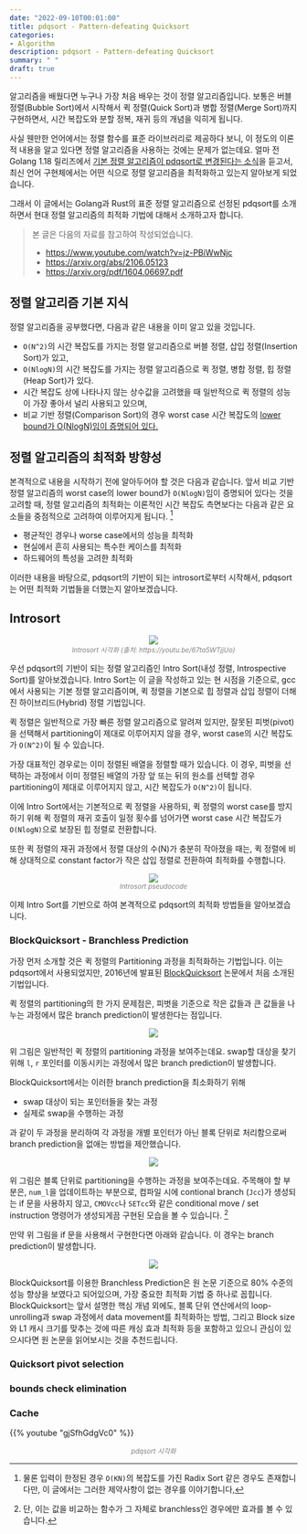```yaml
---
date: "2022-09-10T00:01:00"
title: pdqsort - Pattern-defeating Quicksort
categories:
- Algorithm
description: pdqsort - Pattern-defeating Quicksort
summary: " "
draft: true
---
```


알고리즘을 배웠다면 누구나 가장 처음 배우는 것이 정렬 알고리즘입니다.
보통은 버블 정렬(Bubble Sort)에서 시작해서 퀵 정렬(Quick Sort)과 병합 정렬(Merge Sort)까지 구현하면서,
시간 복잡도와 분할 정복, 재귀 등의 개념을 익히게 됩니다.

사실 웬만한 언어에서는 정렬 함수를 표준 라이브러리로 제공하다 보니,
이 정도의 이론적 내용을 알고 있다면 정렬 알고리즘을 사용하는 것에는 문제가 없는데요.
얼마 전 Golang 1.18 릴리즈에서 [기본 정렬 알고리즘이
pdqsort로 변경된다는 소식](https://github.com/golang/go/issues/50154)을 듣고서,
최신 언어 구현체에서는 어떤 식으로 정렬 알고리즘을 최적화하고 있는지 알아보게 되었습니다.

그래서 이 글에서는 Golang과 Rust의 표준 정렬 알고리즘으로 선정된 pdqsort를 소개하면서
현대 정렬 알고리즘의 최적화 기법에 대해서 소개하고자 합니다.

> 본 글은 다음의 자료를 참고하여 작성되었습니다.
> - https://www.youtube.com/watch?v=jz-PBiWwNjc
> - https://arxiv.org/abs/2106.05123
> - https://arxiv.org/pdf/1604.06697.pdf

## 정렬 알고리즘 기본 지식

정렬 알고리즘을 공부했다면, 다음과 같은 내용을 이미 알고 있을 것입니다.

- `O(N^2)`의 시간 복잡도를 가지는 정렬 알고리즘으로 버블 정렬, 삽입 정렬(Insertion Sort)가 있고,
- `O(NlogN)`의 시간 복잡도를 가지는 정렬 알고리즘으로 퀵 정렬, 병합 정렬, 힙 정렬(Heap Sort)가 있다.
- 시간 복잡도 상에 나타나지 않는 상수값을 고려했을 때 일반적으로 퀵 정렬의 성능이 가장 좋아서 널리 사용되고 있으며,
- 비교 기반 정렬(Comparison Sort)의 경우 worst case 시간 복잡도의 [lower bound가 O(NlogN)임이 증명되어 있다.](https://tildesites.bowdoin.edu/~ltoma/teaching/cs231/fall04/Lectures/sortLB.pdf)

## 정렬 알고리즘의 최적화 방향성

본격적으로 내용을 시작하기 전에 알아두어야 할 것은 다음과 같습니다.
앞서 비교 기반 정렬 알고리즘의 worst case의 lower bound가 `O(NlogN)`임이 증명되어 있다는 것을
고려할 때, 정렬 알고리즘의 최적화는 이론적인 시간 복잡도 측면보다는
다음과 같은 요소들을 중점적으로 고려하여 이루어지게 됩니다. [^radixsort]

- 평균적인 경우나 worse case에서의 성능을 최적화
- 현실에서 흔히 사용되는 특수한 케이스를 최적화
- 하드웨어의 특성을 고려한 최적화

이러한 내용을 바탕으로, pdqsort의 기반이 되는 introsort로부터 시작해서,
pdqsort는 어떤 최적화 기법들을 더했는지 알아보겠습니다.

[^radixsort]: 물론 입력이 한정된 경우 `O(KN)`의 복잡도를 가진 Radix Sort 같은 경우도 존재합니다만,
이 글에서는 그러한 제약사항이 없는 경우를 이야기합니다,

## Introsort

<div style="text-align: center;">
<image src="/assets/post_images/pdqsort/introsort.webp" />
<div>
    <span style="color:grey"><small><i>Introsort 시각화 (출처: https://youtu.be/67ta5WTjjUo)</i></small></span>
</div>
</div>

우선 pdqsort의 기반이 되는 정렬 알고리즘인 Intro Sort(내성 정렬, Introspective Sort)를 알아보겠습니다.
Intro Sort는 이 글을 작성하고 있는 현 시점을 기준으로,
gcc에서 사용되는 기본 정렬 알고리즘이며,
퀵 정렬을 기본으로 힙 정렬과 삽입 정렬이 더해진 하이브리드(Hybrid) 정렬 기법입니다.

퀵 정렬은 일반적으로 가장 빠른 정렬 알고리즘으로 알려져 있지만,
잘못된 피벗(pivot)을 선택해서 partitioning이 제대로 이루어지지 않을 경우,
worst case의 시간 복잡도가 `O(N^2)`이 될 수 있습니다.

가장 대표적인 경우로는 이미 정렬된 배열을 정렬할 때가 있습니다.
이 경우, 피벗을 선택하는 과정에서 이미 정렬된 배열의 가장 앞 또는 뒤의 원소를 선택할 경우
partitioning이 제대로 이루어지지 않고, 시간 복잡도가 `O(N^2)`이 됩니다.

이에 Intro Sort에서는 기본적으로 퀵 정렬을 사용하되,
퀵 정렬의 worst case를 방지하기 위해 퀵 정렬의 재귀 호출이 일정 횟수를 넘어가면
worst case 시간 복잡도가 `O(NlogN)`으로 보장된 힙 정렬로 전환합니다.

또한 퀵 정렬의 재귀 과정에서 정렬 대상의 수(N)가 충분히 작아졌을 때는,
퀵 정렬에 비해 상대적으로 constant factor가 작은 삽입 정렬로 전환하여 최적화를 수행합니다.

<div style="text-align: center;">
<image src="/assets/post_images/pdqsort/introsort-code.png" />
<div>
    <span style="color:grey"><small><i>Introsort pseudocode</i></small></span>
</div>
</div>

<!-- https://carbon.now.sh/?bg=rgba%28255%2C255%2C255%2C1%29&t=seti&wt=none&l=text%2Fx-c%2B%2Bsrc&width=680&ds=false&dsyoff=20px&dsblur=68px&wc=false&wa=true&pv=19px&ph=18px&ln=false&fl=1&fm=JetBrains+Mono&fs=14px&lh=133%25&si=false&es=2x&wm=false&code=void%2520introsort%28A%255B%255D%29%2520%257B%250A%2520%2520maxdepth%2520%253D%25202%2520*%2520log2%28length%28A%29%29%253B%250A%2520%2520introsort_inner%28A%252C%2520maxdepth%29%253B%250A%257D%250A%250Avoid%2520introsort_inner%28A%255B%255D%252C%2520depth%29%2520%257B%250A%2520%2520if%2520%28length%28A%29%2520%253C%252016%29%2520insertion_sort%28A%29%253B%250A%2520%2520else%2520if%2520%28depth%2520%253D%253D%25200%29%2520heapsort%28A%29%253B%250A%2520%2520else%2520%257B%250A%2520%2520%2520%2520p%2520%253D%2520partition%28A%29%253B%250A%2520%2520%2520%2520introsort_inner%28A%255B1%253Ap-1%255D%252C%2520depth-1%29%253B%250A%2520%2520%2520%2520introsort_inner%28A%255Bp%252B1%253Alength%28A%29%255D%252C%2520depth-1%29%253B%250A%2520%2520%257D%250A%257D -->

이제 Intro Sort를 기반으로 하여 본격적으로 pdqsort의 최적화 방법들을 알아보겠습니다.

### BlockQuicksort - Branchless Prediction

가장 먼저 소개할 것은 퀵 정렬의 Partitioning 과정을 최적화하는 기법입니다.
이는 pdqsort에서 사용되었지만, 2016년에 발표된
[BlockQuicksort](https://arxiv.org/pdf/2106.05123.pdf) 논문에서 처음 소개된 기법입니다.

퀵 정렬의 partitioning의 한 가지 문제점은,
피벗을 기준으로 작은 값들과 큰 값들을 나누는 과정에서
많은 branch prediction이 발생한다는 점입니다.

<div style="text-align: center;">
<image src="/assets/post_images/pdqsort/partition-normal.png" />
<!-- https://carbon.now.sh/?bg=rgba%28255%2C255%2C255%2C1%29&t=seti&wt=none&l=text%2Fx-c%2B%2Bsrc&width=680&ds=false&dsyoff=20px&dsblur=68px&wc=false&wa=true&pv=6px&ph=7px&ln=false&fl=1&fm=JetBrains+Mono&fs=14px&lh=133%25&si=false&es=2x&wm=false&code=void%2520partition%28A%255B%255D%252C%2520pivot%252C%2520l%252C%2520r%29%2520%257B%2520%2520%250A%2520%2520while%28l%2520%253C%2520r%29%2520%257B%250A%2520%2520%2520%2520while%2520%28A%255Bl%255D%2520%253C%2520pivot%29%2520l%252B%252B%253B%250A%2520%2520%2520%2520while%2520%28A%255Br%255D%2520%253E%2520pivot%29%2520r--%253B%250A%2520%2520%2520%2520if%2520%28l%2520%253C%2520r%29%2520%257B%250A%2520%2520%2520%2520%2520%2520swap%28A%255Bl%255D%252C%2520A%255Br%255D%29%253B%250A%2520%2520%2520%2520%2520%2520l%252B%252B%253B%2520r--%253B%250A%2520%2520%2520%2520%257D%250A%2520%2520%257D%250A%257D -->
</div>

위 그림은 일반적인 퀵 정렬의 partitioning 과정을 보여주는데요.
swap할 대상을 찾기 위해 `l`, `r` 포인터를 이동시키는 과정에서
많은 branch prediction이 발생합니다.

BlockQuicksort에서는 이러한 branch prediction을 최소화하기 위해

- swap 대상이 되는 포인터들을 찾는 과정
- 실제로 swap을 수행하는 과정

과 같이 두 과정을 분리하여 각 과정을 개별 포인터가 아닌 블록 단위로 처리함으로써
branch prediction을 없애는 방법을 제안했습니다.


<div style="text-align: center;">
<image src="/assets/post_images/pdqsort/partition-block.png" />
<!-- https://carbon.now.sh/?bg=rgba%28255%2C255%2C255%2C1%29&t=seti&wt=none&l=text%2Fx-c%2B%2Bsrc&width=680&ds=false&dsyoff=20px&dsblur=68px&wc=false&wa=true&pv=6px&ph=7px&ln=false&fl=1&fm=JetBrains+Mono&fs=14px&lh=133%25&si=false&es=2x&wm=false&code=num_l%2520%253D%25200%253B%250Afor%2520%28i%2520%253D%25200%253B%2520i%2520%253C%2520block_size%253B%2520i%252B%252B%29%2520%257B%250A%2520%2520offsets_l%255Bnum_l%255D%2520%253D%2520i%253B%250A%2520%2520num_l%2520%252B%253D%2520*%28l%2520%252B%2520i%29%2520%253E%253D%2520pivot%253B%250A%257D%250A%250A%252F%252F%2520do%2520same%2520for%2520offsets_r%250A%250Afor%2520%28int%2520i%2520%253D%25200%253B%2520i%2520%253C%2520min%28num_l%252C%2520num_r%29%253B%2520i%252B%252B%29%2520%257B%250A%2520%2520swap%28l%2520%252B%2520offsets_l%255Bi%255D%252C%2520r%2520-%2520offsets_r%255Bi%255D%29%253B%250A%257D -->
</div>

위 그림은 블록 단위로 partitioning을 수행하는 과정을 보여주는데요.
주목해야 할 부분은, `num_l`을 업데이트하는 부분으로,
컴파일 시에 contional branch (`Jcc`)가 생성되는 if 문을 사용하지 않고,
`CMOVcc`나 `SETcc`와 같은 conditional move / set instruction 명령어가 생성되게끔 구현된 모습을 볼 수 있습니다. [^comparision]

[^comparision]: 단, 이는 값을 비교하는 함수가 그 자체로 branchless인 경우에만 효과를 볼 수 있습니다.

만약 위 그림을 if 문을 사용해서 구현한다면 아래와 같습니다.
이 경우는 branch prediction이 발생합니다.

<div style="text-align: center;">
<image src="/assets/post_images/pdqsort/partition-block-if.png" />
<!-- https://carbon.now.sh/?bg=rgba%28255%2C255%2C255%2C1%29&t=seti&wt=none&l=text%2Fx-c%2B%2Bsrc&width=680&ds=false&dsyoff=20px&dsblur=68px&wc=false&wa=true&pv=6px&ph=7px&ln=false&fl=1&fm=JetBrains+Mono&fs=14px&lh=133%25&si=false&es=2x&wm=false&code=num_l%2520%253D%25200%253B%250Afor%2520%28i%2520%253D%25200%253B%2520i%2520%253C%2520block_size%253B%2520i%252B%252B%29%2520%257B%250A%2520%2520if%2520%28*%28l%2520%252B%2520i%29%2520%253E%253D%2520pivot%29%2520%257B%250A%2520%2520%2520%2520offsets_l%255Bnum_l%255D%2520%253D%2520i%253B%250A%2520%2520%2520%2520num_1%252B%252B%253B%250A%2520%2520%257D%250A%257D -->
</div>

BlockQuicksort를 이용한 Branchless Prediction은 원 논문 기준으로 80% 수준의 성능 향상을 보였다고 되어있으며,
가장 중요한 최적화 기법 중 하나로 꼽힙니다. BlockQuicksort는 앞서 설명한 핵심 개념 외에도,
블록 단위 연산에서의 loop-unrolling과 swap 과정에서 data movement를 최적화하는 방법,
그리고 Block size와 L1 캐시 크기를 맞추는 것에 따른 캐싱 효과 최적화 등을 포함하고 있으니
관심이 있으시다면 원 논문을 읽어보시는 것을 추천드립니다.

### Quicksort pivot selection



### bounds check elimination

### Cache


{{% youtube "gjSfhGdgVc0" %}}

<div style="text-align: center;">
<div>
    <span style="color:grey"><small><i>pdqsort 시각화</i></small></span>
</div>
</div>